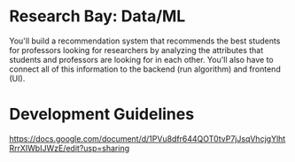 # Research Bay: Data/ML
You'll build a recommendation system that recommends the best students for professors looking for researchers by analyzing the attributes that students and professors are looking for in each other. You'll also have to connect all of this information to the backend (run algorithm) and frontend (UI).

# Development Guidelines
https://docs.google.com/document/d/1PVu8dfr644QOT0tvP7jJsqVhcjgYlhtRrrXIWbIJWzE/edit?usp=sharing
